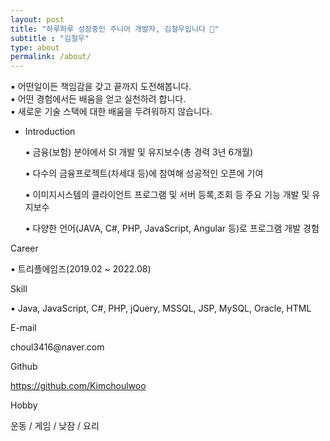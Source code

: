 ```yaml
---
layout: post
title: "하루하루 성장중인 주니어 개발자, 김철우입니다 🏃"
subtitle : "김철우"
type: about
permalink: /about/
---
```

▪ 어떤일이든 책임감을 갖고 끝까지 도전해봅니다.<br>
▪ 어떤 경험에서든 배움을 얻고 실천하려 합니다.<br>
▪ 새로운 기술 스택에 대한 배움을 두려워하지 않습니다.<br>

<div class="section">
	<div class="item" id="1">
		<ul>
			<li>
				<p class="info-disc">
					Introduction
				</p>
				<p class="content">
				▪ 금융(보험) 분야에서 SI 개발 및 유지보수(총 경력 3년 6개월)
				</p>
				<p class="content">
				▪ 다수의 금융프로젝트(차세대 등)에 참여해 성공적인 오픈에 기여
				</p>
				<p class="content">
				▪ 이미지시스템의 클라이언트 프로그램 및 서버 등록,조회 등 주요 기능 개발 및 유지보수
				</p>
				<p class="content">
				▪ 다양한 언어(JAVA, C#, PHP, JavaScript, Angular 등)로 프로그램 개발 경험
				</p>
			</li>
		</ul>
	</div>
	<div class="item" id="2">
		<p class="info-disc">
			Career
		</p>
		<p class="content">
		▪ 트리플에임즈(2019.02 ~ 2022.08)
		</p>
	</div>
	<div class="item" id="3">
		<p class="info-disc">
			Skill
		</p>
		<p class="content">
		▪ Java, JavaScript, C#, PHP, jQuery, MSSQL, JSP, MySQL, Oracle, HTML
		</p>
	</div>
	<div class="item" id="4">
		<p class="info-disc">
			E-mail
		</p>
		<p class="content">
			choul3416@naver.com
		</p>
	</div>
	<div class="item" id="5">
		<p class="info-disc">
			Github
		</p>
		<p class="content">
			<a href="https://github.com/Kimchoulwoo">https://github.com/Kimchoulwoo</a>
		</p>
	</div>
	<div class="item" id="6">
		<p class="info-disc">
			Hobby
		</p>
		<p class="content">
			운동 / 게임 / 낮잠 / 요리
		</p>
	</div>
</div>
